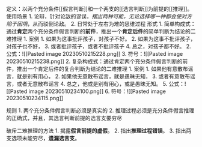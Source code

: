 定义：以两个充分条件[[假言判断]]和一个两支的[[选言判断]]为前提的[[推理]]。
使用场景
	1. 论辩，针对论敌的谬误，*摆出两种可能，无论选择哪一种都会使对方陷于困境*，从而驳倒论敌。
	2. 日常处于左右为难的思维过程
形式
	1. 简单构成式：通过**肯定**两个充分条件假言判断的**前件**，推出一个**肯定后件**的简单判断为结论的二难推理
		1. 案例
			1. 如果为这事批评孩子，对孩子不好。
			2. 如果为这事不批评孩子，对孩子也不好，
			3. 或者批评孩子，或者不批评孩子
			4. 总之，对孩子都不好。
		2. 公式：![[Pasted image 20230510215228.png]] 
		3. 符号：![[Pasted image 20230510215238.png]] 
	2. 复杂构成式：通过肯定两个充分条件假言判断的前件，推出一个肯定后件的复合判断为结论的二难推理
		1. 案例
			1. 如果他有意散布谣言，就是别有用心，
			2. 如果他无意散布谣言，就是愚昧无知，
			3. 或者有意散布谣言，或者无意散布谣言
			4. 总之，他或是别有用心，或是愚昧无知。
			5. 公式：![[Pasted image 20230510234100.png]] 
			6. 符号：![[Pasted image 20230510234115.png]] 

规则
	1. 两个充分条件假言判断必须是真实的
	2. 推理过程必须是充分条件假言推理的正确式，并且，其选言判断前提的选言支要穷尽

破斥二难推理的方法
	1. 揭露**假言前提的虚假**。
	2. 指出**推理过程错误**。
	3. 指出两支选项未能穷尽，**遗漏选言支**。